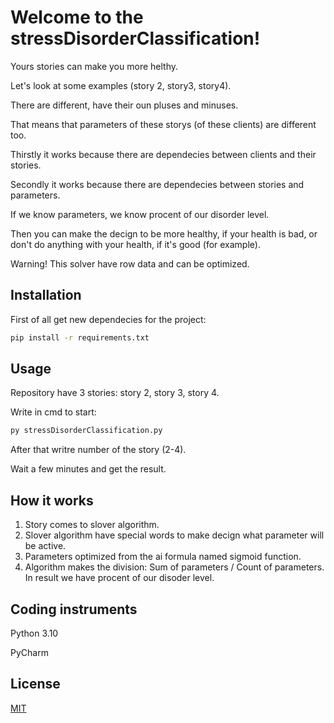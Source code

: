 # Welcome to the stressDisorderClassification!

Yours stories can make you more helthy.

Let's look at some examples (story 2, story3, story4).

There are different, have their oun pluses and minuses. 

That means that parameters of these storys (of these clients) are different too. 

Thirstly it works because there are dependecies between clients and their stories.

Secondly it works because there are dependecies between stories and parameters.

If we know parameters, we know procent of our disorder level.

Then you can make the decign to be more healthy, if your health is bad, or don't do anything with your health, if it's good (for example).

Warning! This solver have row data and can be optimized.
## Installation

First of all get new dependecies for the project:
```bash
pip install -r requirements.txt
```

## Usage

Repository have 3 stories: story 2, story 3, story 4.

Write in cmd to start: 
```bash
py stressDisorderClassification.py
```
After that writre number of the story (2-4).

Wait a few minutes and get the result.

## How it works

1. Story comes to slover algorithm.
2. Slover algorithm have special words to make decign what parameter will be active.
3. Parameters optimized from the ai formula named sigmoid function. 
4. Algorithm makes the division: Sum of parameters / Count of parameters. In result we have procent of our disoder level.

## Coding instruments
Python 3.10

PyCharm 

## License

[MIT](https://choosealicense.com/licenses/mit/)
